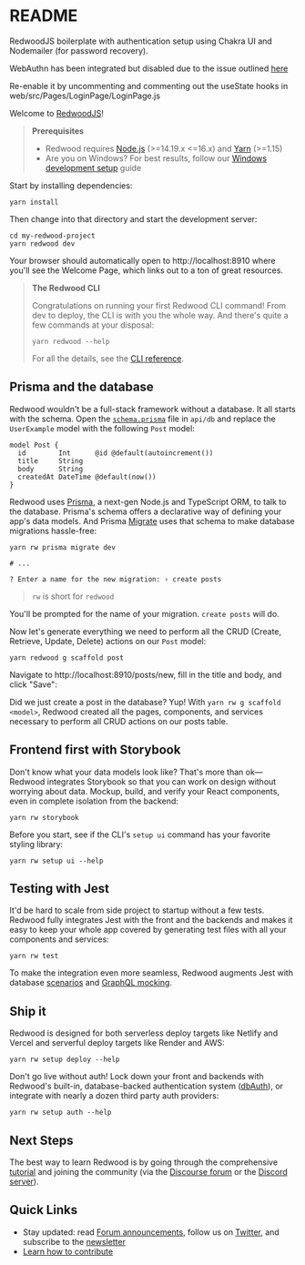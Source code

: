 # README

RedwoodJS boilerplate with authentication setup using Chakra UI and Nodemailer (for password recovery).

WebAuthn has been integrated but disabled due to the issue outlined [here](https://community.redwoodjs.com/t/dbauth-webauthn-stops-working-when-adding-user-scaffolding/4092)

Re-enable it by uncommenting and commenting out the useState hooks in web/src/Pages/LoginPage/LoginPage.js


Welcome to [RedwoodJS](https://redwoodjs.com)!

> **Prerequisites**
>
> - Redwood requires [Node.js](https://nodejs.org/en/) (>=14.19.x <=16.x) and [Yarn](https://yarnpkg.com/) (>=1.15)
> - Are you on Windows? For best results, follow our [Windows development setup](https://redwoodjs.com/docs/how-to/windows-development-setup) guide

Start by installing dependencies:

```
yarn install
```

Then change into that directory and start the development server:

```
cd my-redwood-project
yarn redwood dev
```

Your browser should automatically open to http://localhost:8910 where you'll see the Welcome Page, which links out to a ton of great resources.

> **The Redwood CLI**
>
> Congratulations on running your first Redwood CLI command!
> From dev to deploy, the CLI is with you the whole way.
> And there's quite a few commands at your disposal:
> ```
> yarn redwood --help
> ```
> For all the details, see the [CLI reference](https://redwoodjs.com/docs/cli-commands).

## Prisma and the database

Redwood wouldn't be a full-stack framework without a database. It all starts with the schema. Open the [`schema.prisma`](api/db/schema.prisma) file in `api/db` and replace the `UserExample` model with the following `Post` model:

```
model Post {
  id        Int      @id @default(autoincrement())
  title     String
  body      String
  createdAt DateTime @default(now())
}
```

Redwood uses [Prisma](https://www.prisma.io/), a next-gen Node.js and TypeScript ORM, to talk to the database. Prisma's schema offers a declarative way of defining your app's data models. And Prisma [Migrate](https://www.prisma.io/migrate) uses that schema to make database migrations hassle-free:

```
yarn rw prisma migrate dev

# ...

? Enter a name for the new migration: › create posts
```

> `rw` is short for `redwood`

You'll be prompted for the name of your migration. `create posts` will do.

Now let's generate everything we need to perform all the CRUD (Create, Retrieve, Update, Delete) actions on our `Post` model:

```
yarn redwood g scaffold post
```

Navigate to http://localhost:8910/posts/new, fill in the title and body, and click "Save":

Did we just create a post in the database? Yup! With `yarn rw g scaffold <model>`, Redwood created all the pages, components, and services necessary to perform all CRUD actions on our posts table.

## Frontend first with Storybook

Don't know what your data models look like?
That's more than ok—Redwood integrates Storybook so that you can work on design without worrying about data.
Mockup, build, and verify your React components, even in complete isolation from the backend:

```
yarn rw storybook
```

Before you start, see if the CLI's `setup ui` command has your favorite styling library:

```
yarn rw setup ui --help
```

## Testing with Jest

It'd be hard to scale from side project to startup without a few tests.
Redwood fully integrates Jest with the front and the backends and makes it easy to keep your whole app covered by generating test files with all your components and services:

```
yarn rw test
```

To make the integration even more seamless, Redwood augments Jest with database [scenarios](https://redwoodjs.com/docs/testing.md#scenarios)  and [GraphQL mocking](https://redwoodjs.com/docs/testing.md#mocking-graphql-calls).

## Ship it

Redwood is designed for both serverless deploy targets like Netlify and Vercel and serverful deploy targets like Render and AWS:

```
yarn rw setup deploy --help
```

Don't go live without auth!
Lock down your front and backends with Redwood's built-in, database-backed authentication system ([dbAuth](https://redwoodjs.com/docs/authentication#self-hosted-auth-installation-and-setup)), or integrate with nearly a dozen third party auth providers:

```
yarn rw setup auth --help
```

## Next Steps

The best way to learn Redwood is by going through the comprehensive [tutorial](https://redwoodjs.com/docs/tutorial/foreword) and joining the community (via the [Discourse forum](https://community.redwoodjs.com) or the [Discord server](https://discord.gg/redwoodjs)).

## Quick Links

- Stay updated: read [Forum announcements](https://community.redwoodjs.com/c/announcements/5), follow us on [Twitter](https://twitter.com/redwoodjs), and subscribe to the [newsletter](https://redwoodjs.com/newsletter)
- [Learn how to contribute](https://redwoodjs.com/docs/contributing)
